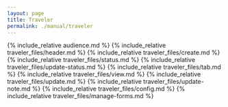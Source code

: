 ```yaml
---
layout: page
title: Traveler
permalink: ./manual/traveler
---
```

{% include_relative audience.md %}
{% include_relative traveler_files/header.md %}
{% include_relative traveler_files/create.md %}
{% include_relative traveler_files/status.md %}
{% include_relative traveler_files/update-status.md %}
{% include_relative traveler_files/tab.md %}
{% include_relative traveler_files/view.md %}
{% include_relative traveler_files/update.md %}
{% include_relative traveler_files/update-note.md %}
{% include_relative traveler_files/config.md %}
{% include_relative traveler_files/manage-forms.md %}

